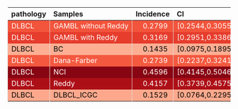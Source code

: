 <table class="table" style="margin-left: auto; margin-right: auto;">
 <thead>
  <tr>
   <th style="text-align:left;"> pathology </th>
   <th style="text-align:left;"> Samples </th>
   <th style="text-align:right;"> Incidence </th>
   <th style="text-align:left;"> CI </th>
  </tr>
 </thead>
<tbody>
  <tr>
   <td style="text-align:left;color: rgba(255, 255, 255, 255) !important;background-color: rgba(242, 84, 60, 255) !important;border-left:1px solid #DDDDDD;white-space: nowrap;"> DLBCL </td>
   <td style="text-align:left;color: rgba(255, 255, 255, 255) !important;background-color: rgba(242, 84, 60, 255) !important;border-left:1px solid #DDDDDD;white-space: nowrap;"> GAMBL without Reddy </td>
   <td style="text-align:right;color: rgba(255, 255, 255, 255) !important;background-color: rgba(242, 84, 60, 255) !important;border-left:1px solid #DDDDDD;white-space: nowrap;"> <span style="     color: rgba(255, 255, 255, 255) !important;border-radius: 4px; padding-right: 4px; padding-left: 4px; background-color: rgba(242, 84, 60, 255) !important;">0.2799</span> </td>
   <td style="text-align:left;color: rgba(255, 255, 255, 255) !important;background-color: rgba(242, 84, 60, 255) !important;border-left:1px solid #DDDDDD;white-space: nowrap;"> [0.2544,0.3055] </td>
  </tr>
  <tr>
   <td style="text-align:left;color: rgba(255, 255, 255, 255) !important;background-color: rgba(230, 61, 45, 255) !important;border-left:1px solid #DDDDDD;white-space: nowrap;"> DLBCL </td>
   <td style="text-align:left;color: rgba(255, 255, 255, 255) !important;background-color: rgba(230, 61, 45, 255) !important;border-left:1px solid #DDDDDD;white-space: nowrap;"> GAMBL with Reddy </td>
   <td style="text-align:right;color: rgba(255, 255, 255, 255) !important;background-color: rgba(230, 61, 45, 255) !important;border-left:1px solid #DDDDDD;white-space: nowrap;"> <span style="     color: rgba(255, 255, 255, 255) !important;border-radius: 4px; padding-right: 4px; padding-left: 4px; background-color: rgba(230, 61, 45, 255) !important;">0.3169</span> </td>
   <td style="text-align:left;color: rgba(255, 255, 255, 255) !important;background-color: rgba(230, 61, 45, 255) !important;border-left:1px solid #DDDDDD;white-space: nowrap;"> [0.2951,0.3386] </td>
  </tr>
  <tr>
   <td style="text-align:left;color: rgba(0, 0, 0, 255) !important;background-color: rgba(253, 174, 147, 255) !important;border-left:1px solid #DDDDDD;white-space: nowrap;"> DLBCL </td>
   <td style="text-align:left;color: rgba(0, 0, 0, 255) !important;background-color: rgba(253, 174, 147, 255) !important;border-left:1px solid #DDDDDD;white-space: nowrap;"> BC </td>
   <td style="text-align:right;color: rgba(0, 0, 0, 255) !important;background-color: rgba(253, 174, 147, 255) !important;border-left:1px solid #DDDDDD;white-space: nowrap;"> <span style="     color: rgba(0, 0, 0, 255) !important;border-radius: 4px; padding-right: 4px; padding-left: 4px; background-color: rgba(253, 174, 147, 255) !important;">0.1435</span> </td>
   <td style="text-align:left;color: rgba(0, 0, 0, 255) !important;background-color: rgba(253, 174, 147, 255) !important;border-left:1px solid #DDDDDD;white-space: nowrap;"> [0.0975,0.1895] </td>
  </tr>
  <tr>
   <td style="text-align:left;color: rgba(255, 255, 255, 255) !important;background-color: rgba(243, 89, 63, 255) !important;border-left:1px solid #DDDDDD;white-space: nowrap;"> DLBCL </td>
   <td style="text-align:left;color: rgba(255, 255, 255, 255) !important;background-color: rgba(243, 89, 63, 255) !important;border-left:1px solid #DDDDDD;white-space: nowrap;"> Dana-Farber </td>
   <td style="text-align:right;color: rgba(255, 255, 255, 255) !important;background-color: rgba(243, 89, 63, 255) !important;border-left:1px solid #DDDDDD;white-space: nowrap;"> <span style="     color: rgba(255, 255, 255, 255) !important;border-radius: 4px; padding-right: 4px; padding-left: 4px; background-color: rgba(243, 89, 63, 255) !important;">0.2739</span> </td>
   <td style="text-align:left;color: rgba(255, 255, 255, 255) !important;background-color: rgba(243, 89, 63, 255) !important;border-left:1px solid #DDDDDD;white-space: nowrap;"> [0.2237,0.3241] </td>
  </tr>
  <tr>
   <td style="text-align:left;color: rgba(255, 255, 255, 255) !important;background-color: rgba(136, 5, 19, 255) !important;border-left:1px solid #DDDDDD;white-space: nowrap;"> DLBCL </td>
   <td style="text-align:left;color: rgba(255, 255, 255, 255) !important;background-color: rgba(136, 5, 19, 255) !important;border-left:1px solid #DDDDDD;white-space: nowrap;"> NCI </td>
   <td style="text-align:right;color: rgba(255, 255, 255, 255) !important;background-color: rgba(136, 5, 19, 255) !important;border-left:1px solid #DDDDDD;white-space: nowrap;"> <span style="     color: rgba(255, 255, 255, 255) !important;border-radius: 4px; padding-right: 4px; padding-left: 4px; background-color: rgba(136, 5, 19, 255) !important;">0.4596</span> </td>
   <td style="text-align:left;color: rgba(255, 255, 255, 255) !important;background-color: rgba(136, 5, 19, 255) !important;border-left:1px solid #DDDDDD;white-space: nowrap;"> [0.4145,0.5046] </td>
  </tr>
  <tr>
   <td style="text-align:left;color: rgba(255, 255, 255, 255) !important;background-color: rgba(173, 15, 23, 255) !important;border-left:1px solid #DDDDDD;white-space: nowrap;"> DLBCL </td>
   <td style="text-align:left;color: rgba(255, 255, 255, 255) !important;background-color: rgba(173, 15, 23, 255) !important;border-left:1px solid #DDDDDD;white-space: nowrap;"> Reddy </td>
   <td style="text-align:right;color: rgba(255, 255, 255, 255) !important;background-color: rgba(173, 15, 23, 255) !important;border-left:1px solid #DDDDDD;white-space: nowrap;"> <span style="     color: rgba(255, 255, 255, 255) !important;border-radius: 4px; padding-right: 4px; padding-left: 4px; background-color: rgba(173, 15, 23, 255) !important;">0.4157</span> </td>
   <td style="text-align:left;color: rgba(255, 255, 255, 255) !important;background-color: rgba(173, 15, 23, 255) !important;border-left:1px solid #DDDDDD;white-space: nowrap;"> [0.3739,0.4575] </td>
  </tr>
  <tr>
   <td style="text-align:left;color: rgba(0, 0, 0, 255) !important;background-color: rgba(253, 168, 140, 255) !important;border-left:1px solid #DDDDDD;white-space: nowrap;"> DLBCL </td>
   <td style="text-align:left;color: rgba(0, 0, 0, 255) !important;background-color: rgba(253, 168, 140, 255) !important;border-left:1px solid #DDDDDD;white-space: nowrap;"> DLBCL_ICGC </td>
   <td style="text-align:right;color: rgba(0, 0, 0, 255) !important;background-color: rgba(253, 168, 140, 255) !important;border-left:1px solid #DDDDDD;white-space: nowrap;"> <span style="     color: rgba(0, 0, 0, 255) !important;border-radius: 4px; padding-right: 4px; padding-left: 4px; background-color: rgba(253, 168, 140, 255) !important;">0.1529</span> </td>
   <td style="text-align:left;color: rgba(0, 0, 0, 255) !important;background-color: rgba(253, 168, 140, 255) !important;border-left:1px solid #DDDDDD;white-space: nowrap;"> [0.0764,0.2295] </td>
  </tr>
</tbody>
</table>